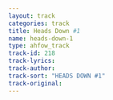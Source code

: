 ```yaml
---
layout: track
categories: track
title: Heads Down #1
name: heads-down-1
type: ahfow_track
track-id: 218
track-lyrics: 
track-author: 
track-sort: "HEADS DOWN #1"
track-original: 
---
```

